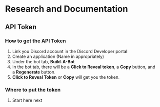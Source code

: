 # Research and Documentation
## API Token
### How to get the API Token
1. Link you Discord account in the Discord Developer portal
2. Create an application (Name in appropriately) 
3. Under the bot tab, **Build-A-Bot**
4. In the bot tab, there will be a **Click to Reveal token**, a **Copy** button, and a **Regenerate** button.
5. **Click to Reveal Token** or **Copy** will get you the token.
### Where to put the token
1. Start here next
